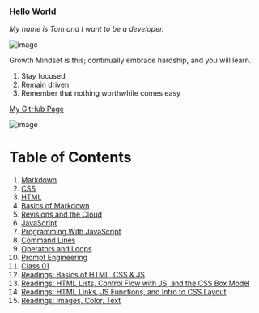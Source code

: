 
### Hello World

_My name is Tom and I want to be a developer._

![image](https://github.com/capps14e/reading-notes/assets/143365157/3a1ec991-6a34-4b84-97b0-f59ca0eef8a4)

Growth Mindset is this; continually embrace hardship, and you will learn.

1. Stay focused
1. Remain driven
1. Remember that nothing worthwhile comes easy

[My GitHub Page](https://github.com/capps14e)

![image](https://github.com/capps14e/capps14e.github.io/assets/143365157/e473daca-2990-473e-8b25-ff77f27daf50)

# Table of Contents

1. [Markdown](/Markdown.md)
2. [CSS](/CSS.md)
3. [HTML](/HTML.md)
4. [Basics of Markdown](/BasicsofMarkdown.md)
5. [Revisions and the Cloud](/RevisionsandtheCloud.md)
6. [JavaScript](/JavaScript.md)
7. [Programming With JavaScript](/ProgrammingWithJavaScript.md)
8. [Command Lines](/CommandLines.md)
9. [Operators and Loops](/OperatorsAndLoops.md)
10. [Prompt Engineering](/prompt-engineering.md)
11. [Class 01](/class-01.md)
12. [Readings: Basics of HTML, CSS & JS](/Basics-of-HTML-CSS-and-JS.md)
13. [Readings: HTML Lists, Control Flow with JS, and the CSS Box Model](/HTML-Lists-Control-Flow-with-JS-and-the-CSS-Box-Model.md)
14. [Readings: HTML Links, JS Functions, and Intro to CSS Layout](HTML-Links-JS-Functions-and-Intro-to-CSS-Layout.md)
15. [Readings: Images, Color, Text](Images-Color-Text.md)


  
